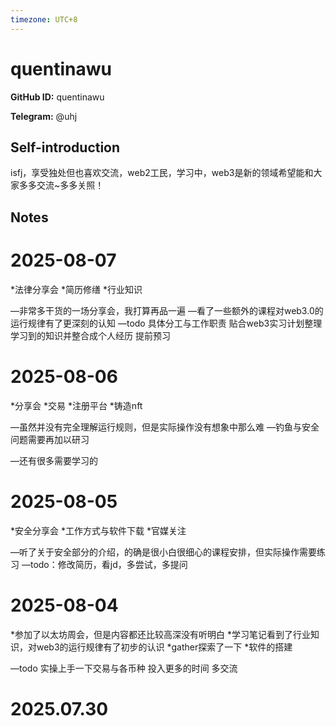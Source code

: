 ```yaml
---
timezone: UTC+8
---
```


# quentinawu

**GitHub ID:** quentinawu

**Telegram:** @uhj

## Self-introduction

isfj，享受独处但也喜欢交流，web2工民，学习中，web3是新的领域希望能和大家多多交流~多多关照！

## Notes

<!-- Content_START -->
# 2025-08-07

*法律分享会
*简历修缮
*行业知识

—非常多干货的一场分享会，我打算再品一遍
—看了一些额外的课程对web3.0的运行规律有了更深刻的认知
—todo
具体分工与工作职责
贴合web3实习计划整理学习到的知识并整合成个人经历
提前预习

# 2025-08-06

*分享会
*交易
*注册平台
*铸造nft

—虽然并没有完全理解运行规则，但是实际操作没有想象中那么难
—钓鱼与安全问题需要再加以研习

—还有很多需要学习的

# 2025-08-05

*安全分享会
*工作方式与软件下载
*官媒关注

—听了关于安全部分的介绍，的确是很小白很细心的课程安排，但实际操作需要练习
—todo：修改简历，看jd，多尝试，多提问

# 2025-08-04

*参加了以太坊周会，但是内容都还比较高深没有听明白
*学习笔记看到了行业知识，对web3的运行规律有了初步的认识
*gather探索了一下
*软件的搭建

—todo
实操上手一下交易与各币种
投入更多的时间
多交流


# 2025.07.30


<!-- Content_END -->
